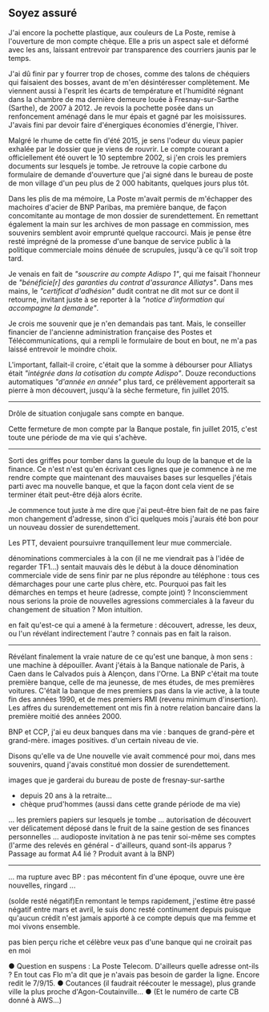 ## Soyez assuré

J'ai encore la pochette plastique, aux couleurs de La Poste, remise à l'ouverture de mon  compte chèque. Elle a pris un aspect sale et déformé avec les ans, laissant entrevoir par transparence des courriers jaunis par le temps.

J'ai dû finir par y fourrer trop de choses, comme des talons de chéquiers qui faisaient des bosses, avant de m'en désintéresser complètement. Me viennent aussi à l'esprit les écarts de température et l'humidité régnant dans la chambre de ma dernière demeure louée à Fresnay-sur-Sarthe (Sarthe), de 2007 à 2012. Je revois la pochette posée dans un renfoncement aménagé dans le mur épais et gagné par les moisissures. J'avais fini par devoir faire d'énergiques économies d'énergie, l'hiver.

Malgré le rhume de cette fin d'été 2015, je sens l'odeur du vieux papier exhalée par le dossier que je viens de rouvrir. Le compte courant a officiellement été ouvert le 10 septembre 2002, si j'en crois les premiers documents sur lesquels je tombe. Je retrouve la copie carbone du formulaire de demande d'ouverture que j'ai signé dans le bureau de poste de mon village d'un peu plus de 2 000 habitants, quelques jours plus tôt.

Dans les plis de ma mémoire, La Poste m'avait permis de m'échapper des machoires d'acier de BNP Paribas, ma première banque, de façon concomitante au montage de mon dossier de surendettement. En remettant également la main sur les archives de mon passage en commission, mes souvenirs semblent avoir emprunté quelque raccourci. Mais je pense être resté imprégné de la promesse d'une banque de service public à la politique commerciale moins dénuée de scrupules, jusqu'à ce qu'il soit trop tard.

Je venais en fait de *"souscrire au compte Adispo 1"*, qui me faisait l'honneur de *"bénéficie[r] des garanties du contrat d'assurance Alliatys"*. Dans mes mains, le *"certificat d'adhésion"* dudit contrat ne dit mot sur ce dont il retourne, invitant juste à se reporter à la *"notice d'information qui accompagne la demande"*.

Je crois me souvenir que je n'en demandais pas tant. Mais, le conseiller financier de l'ancienne administration française des Postes et Télécommunications, qui a rempli le formulaire de bout en bout, ne m'a pas laissé entrevoir le moindre choix.

L'important, fallait-il croire, c'était que la somme à débourser pour Alliatys était *"intégrée dans la cotisation du compte Adispo"*. Douze reconductions automatiques *"d'année en année"* plus tard, ce prélèvement apporterait sa pierre à mon découvert, jusqu'à la sèche fermeture, fin juillet 2015.

***

Drôle de situation conjugale sans compte en banque.

Cette fermeture de mon compte par la Banque postale, fin juillet 2015, c'est toute une période de ma vie qui s'achève. 

***

Sorti des griffes pour tomber dans la gueule du loup de la banque et de la finance.
Ce n'est n'est qu'en écrivant ces lignes que je commence à ne me rendre compte que maintenant des mauvaises bases sur lesquelles j'étais parti avec ma nouvelle banque, et que la façon dont cela vient de se terminer était peut-être déjà alors écrite.

Je commence tout juste à me dire que j'ai peut-être bien fait de ne pas faire mon changement d'adresse, sinon d'ici quelques mois j'aurais été bon pour un nouveau dossier de surendettement.

Les PTT, devaient poursuivre tranquillement leur mue commerciale. 

dénominations commerciales à la con (il ne me viendrait pas à l'idée de regarder TF1...)
sentait mauvais dès le début à la douce dénomination commerciale vide de sens
finir par ne plus répondre au téléphone : tous ces démarchages pour une carte plus chère, etc. Pourquoi pas fait les démarches en temps et heure (adresse, compte joint) ? Inconsciemment nous serions la proie de nouvelles agressions commerciales à la faveur du changement de situation ? Mon intuition.

en fait qu'est-ce qui a amené à la fermeture : découvert, adresse, les deux, ou l'un révélant indirectement l'autre ? connais pas en fait la raison.

***

Révélant finalement la vraie nature de ce qu'est une banque, à mon sens : une machine à dépouiller. Avant j'étais à la Banque nationale de Paris, à Caen dans le Calvados puis à Alençon, dans l'Orne. La BNP c'était ma toute première banque, celle de ma jeunesse, de mes études, de mes premières voitures. C'était la banque de mes premiers pas dans la vie active, à la toute fin des années 1990, et de mes premiers RMI (revenu minimum d'insertion). Les affres du surendemettement ont mis fin à notre relation bancaire dans la première moitié des années 2000.

BNP et CCP, j'ai eu deux banques dans ma vie : banques de grand-père et grand-mère. images positives. d'un certain niveau de vie.

Disons qu'elle va de Une nouvelle vie avait commencé pour moi, dans mes souvenirs, quand j'avais constitué mon dossier de surendettement. 

images que je garderai du bureau de poste de fresnay-sur-sarthe
- depuis 20 ans à la retraite...
- chèque prud'hommes (aussi dans cette grande période de ma vie)

... les premiers papiers sur lesquels je tombe ... autorisation de découvert ver délicatement déposé dans le fruit de la saine gestion de ses finances personnelles ... audioposte invitation à ne pas tenir soi-même ses comptes (l'arme des relevés en général - d'ailleurs, quand sont-ils apparus ? Passage au format A4 lié ? Produit avant à la BNP)

***

... ma rupture avec BP : pas mécontent fin d'une époque, ouvre une ère nouvelles, ringard ...

(solde resté négatif)En remontant le temps rapidement, j'estime être passé négatif entre mars et avril, le suis donc resté continument depuis puisque qu'aucun crédit n'est jamais apporté à ce compte depuis que ma femme et moi vivons ensemble. 

pas bien perçu riche et célèbre
veux pas d'une banque qui ne croirait pas en moi

● Question en suspens : La Poste Telecom. D'ailleurs quelle adresse ont-ils ? En tout cas Flo m'a dit que je n'avais pas besoin de garder la ligne. Encore redit le 7/9/15. ● Coutances (il faudrait réécouter le message), plus grande ville la plus proche d'Agon-Coutainville... ● (Et le numéro de carte CB donné à AWS...)
